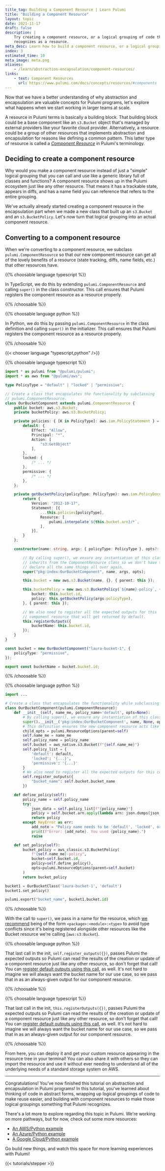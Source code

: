 ```yaml
---
title_tag: Building a Component Resource | Learn Pulumi
title: "Building a Component Resource"
layout: topic
date: 2021-11-17
draft: false
description: |
    Try creating a component resource, or a logical grouping of code that Pulumi
    recognizes as a resource.
meta_desc: Learn how to build a component resource, or a logical grouping of code that Pulumi recognizes as a resource, in this tutorial.
index: 3
estimated_time: 10
meta_image: meta.png
aliases:
    - /learn/abstraction-encapsulation/component-resources/
links:
    - text: Component Resources
      url: https://www.pulumi.com/docs/concepts/resources/#components
---
```


Now that we have a better understanding of why abstraction and encapsulation are valuable concepts for Pulumi programs, let's explore what happens when we start working in larger teams at scale.

A resource in Pulumi terms is basically a building block. That building block could be a base component like an `s3.Bucket` object that's managed by external providers like your favorite cloud provider. Alternatively, a resource could be a group of other resources that implements abstraction and encapsulation for reasons like defining a common pattern. This latter type of resource is called a [_Component Resource_](/docs/concepts/resources#components) in Pulumi's terminology.

## Deciding to create a component resource

Why would you make a component resource instead of just a "simple" logical grouping that you can call and use like a generic library full of classes and functions? A component resource shows up in the Pulumi ecosystem just like any other resource. That means it has a trackable state, appears in diffs, and has a name field you can reference that refers to the entire grouping.

We've actually already started creating a component resource in the encapsulation part when we made a new class that built up an `s3.Bucket` and an `s3.BucketPolicy`. Let's now turn that logical grouping into an actual component resource.

## Converting to a component resource

When we're converting to a component resource, we subclass `pulumi.ComponentResource` so that our new component resource can get all of the lovely benefits of a resource (state tracking, diffs, name fields, etc.) that other resources have.

{{% choosable language typescript %}}

In TypeScript, we do this by extending `pulumi.ComponentResource` and calling `super()` in the class constructor. This call ensures that Pulumi registers the component resource as a resource properly.

{{% /choosable %}}

{{% choosable language python %}}

In Python, we do this by passing `pulumi.ComponentResource` in the class definition and calling `super()` in the initializer. This call ensures that Pulumi registers the component resource as a resource properly.

{{% /choosable %}}

{{< chooser language "typescript,python" />}}

{{% choosable language typescript %}}

```typescript
import * as pulumi from "@pulumi/pulumi";
import * as aws from "@pulumi/aws";

type PolicyType = "default" | "locked" | "permissive";

// Create a class that encapsulates the functionality by subclassing
// pulumi.ComponentResource.
class OurBucketComponent extends pulumi.ComponentResource {
    public bucket: aws.s3.Bucket;
    private bucketPolicy: aws.s3.BucketPolicy;

    private policies: { [K in PolicyType]: aws.iam.PolicyStatement } = {
        default: {
            Effect: "Allow",
            Principal: "*",
            Action: [
                "s3:GetObject"
            ],
        },
        locked: {
            /* ... */
        },
        permissive: {
            /* ... */
        },
    };

    private getBucketPolicy(policyType: PolicyType): aws.iam.PolicyDocument {
        return {
            Version: "2012-10-17",
            Statement: [{
                ...this.policies[policyType],
                Resource: [
                    pulumi.interpolate`${this.bucket.arn}/*`,
                ],
            }],
        }
    };

    constructor(name: string, args: { policyType: PolicyType }, opts?: pulumi.ComponentResourceOptions) {

        // By calling super(), we ensure any instantiation of this class
        // inherits from the ComponentResource class so we don't have to
        // declare all the same things all over again.
        super("pkg:index:OurBucketComponent", name, args, opts);

        this.bucket = new aws.s3.Bucket(name, {}, { parent: this });

        this.bucketPolicy = new aws.s3.BucketPolicy(`${name}-policy`, {
            bucket: this.bucket.id,
            policy: this.getBucketPolicy(args.policyType),
        }, { parent: this });

        // We also need to register all the expected outputs for this
        // component resource that will get returned by default.
        this.registerOutputs({
            bucketName: this.bucket.id,
        });
    }
}

const bucket = new OurBucketComponent("laura-bucket-1", {
    policyType: "permissive",
});

export const bucketName = bucket.bucket.id;
```

{{% /choosable %}}

{{% choosable language python %}}

```python
import ...

# Create a class that encapsulates the functionality while subclassing the ComponentResource class (using the ComponentResource class as a template).
class OurBucketComponent(pulumi.ComponentResource):
    def __init__(self, name_me, policy_name='default', opts=None):
        # By calling super(), we ensure any instantiation of this class inherits from the ComponentResource class so we don't have to declare all the same things all over again.
        super().__init__('pkg:index:OurBucketComponent', name, None, opts)
        # This definition ensures the new component resource acts like anything else in the Pulumi ecosystem when being called in code.
        child_opts = pulumi.ResourceOptions(parent=self)
        self.name_me = name_me
        self.policy_name = policy_name
        self.bucket = aws_native.s3.Bucket(f"{self.name_me}")
        self.policy_list = {
            'default': default,
            'locked': '{...}',
            'permissive': '{...}'
        }
        # We also need to register all the expected outputs for this component resource that will get returned by default.
        self.register_outputs({
            "bucket_name": self.bucket.bucket_name
        })

    def define_policy(self):
        policy_name = self.policy_name
        try:
            json_data = self.policy_list[f"{policy_name}"]
            policy = self.bucket.arn.apply(lambda arn: json.dumps(json_data).replace('fakeobjectresourcething', arn))
            return policy
        except KeyError as err:
            add_note = "Policy name needs to be 'default', 'locked', or 'permissive'"
            print(f"Error: {add_note}. You used {policy_name}.")
            raise

    def set_policy(self):
        bucket_policy = aws_classic.s3.BucketPolicy(
            f"{self.name_me}-policy",
            bucket=self.bucket.id,
            policy=self.define_policy(),
            opts=pulumi.ResourceOptions(parent=self.bucket)
        )
        return bucket_policy

bucket1 = OurBucketClass('laura-bucket-1', 'default')
bucket1.set_policy()

pulumi.export("bucket_name", bucket1.bucket.id)
```

{{% /choosable %}}

With the call to `super()`, we pass in a name for the resource, which [we recommend](/docs/concepts/resources/components#authoring-a-new-component-resource) being of the form `<package>:<module>:<type>` to avoid type conflicts since it's being registered alongside other resources like the Bucket resource we're calling (`aws:s3:Bucket`).

{{% choosable language python %}}

That last call in the init, `self.register_outputs({})`, passes Pulumi the expected outputs so Pulumi can read the results of the creation or update of a component resource just like any other resource, so don't forget that call! You can [register default outputs using this call](/docs/concepts/resources/components#registering-component-outputs), as well. It's not hard to imagine we will always want the bucket name for our use case, so we pass that in as an always-given output for our component resource.

{{% /choosable %}}

{{% choosable language typescript %}}

That last call in the init, `this.registerOutputs({})`, passes Pulumi the expected outputs so Pulumi can read the results of the creation or update of a component resource just like any other resource, so don't forget that call! You can [register default outputs using this call](/docs/concepts/resources/components#registering-component-outputs), as well. It's not hard to imagine we will always want the bucket name for our use case, so we pass that in as an always-given output for our component resource.

{{% /choosable %}}

From here, you can deploy it and get your custom resource appearing in the resource tree in your terminal! You can also share it with others so they can import the resource and use it without ever needing to understand all of the underlying needs of a standard storage system on AWS.

---

Congratulations! You've now finished this tutorial on abstraction and encapsulation in Pulumi programs! In this tutorial, you've learned about thinking of code in abstract forms, wrapping up logical groupings of code to make reuse easier, and building with component resources to make those logical groupings something that Pulumi recognizes.

There's a lot more to explore regarding this topic in Pulumi. We're working on more pathways, but for now, check out some more resources:

* [An AWS/Python example](https://github.com/pulumi/examples/tree/master/aws-py-wordpress-fargate-rds)
* [An Azure/Python example](https://github.com/pulumi/examples/tree/master/classic-azure-py-webserver-component)
* [A Google Cloud/Python example](https://github.com/pulumi/examples/tree/master/gcp-py-network-component)

Go build new things, and watch this space for more learning experiences with Pulumi!

{{< tutorials/stepper >}}
